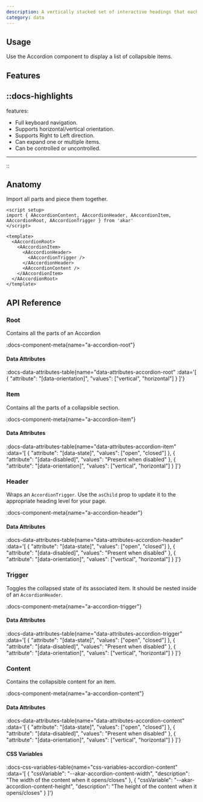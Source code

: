 ```yaml
---
description: A vertically stacked set of interactive headings that each reveal an associated section of content.
category: data
---
```


## Usage

Use the Accordion component to display a list of collapsible items.


## Features

::docs-highlights
---
features:
  - Full keyboard navigation.
  - Supports horizontal/vertical orientation.
  - Supports Right to Left direction.
  - Can expand one or multiple items.
  - Can be controlled or uncontrolled.
---
::

## Anatomy

Import all parts and piece them together.

```vue
<script setup>
import { AAccordionContent, AAccordionHeader, AAccordionItem, AAccordionRoot, AAccordionTrigger } from 'akar'
</script>

<template>
  <AAccordionRoot>
    <AAccordionItem>
      <AAccordionHeader>
        <AAccordionTrigger />
      </AAccordionHeader>
      <AAccordionContent />
    </AAccordionItem>
  </AAccordionRoot>
</template>
```

## API Reference

### Root

Contains all the parts of an Accordion

:docs-component-meta{name="a-accordion-root"}

#### Data Attributes

:docs-data-attributes-table{name="data-attributes-accordion-root" :data='[
  {
    "attribute": "[data-orientation]",
    "values": ["vertical", "horizontal"]
  }
]'}

### Item

Contains all the parts of a collapsible section.

:docs-component-meta{name="a-accordion-item"}

#### Data Attributes

:docs-data-attributes-table{name="data-attributes-accordion-item" :data='[
  {
    "attribute": "[data-state]",
    "values": ["open", "closed"]
  },
  {
    "attribute": "[data-disabled]",
    "values": "Present when disabled"
  },
  {
    "attribute": "[data-orientation]",
    "values": ["vertical", "horizontal"]
  }
]'}

### Header

Wraps an `AccordionTrigger`. Use the `asChild` prop to update it to the appropriate heading level for your page.

:docs-component-meta{name="a-accordion-header"}

#### Data Attributes

:docs-data-attributes-table{name="data-attributes-accordion-header" :data='[
  {
    "attribute": "[data-state]",
    "values": ["open", "closed"]
  },
  {
    "attribute": "[data-disabled]",
    "values": "Present when disabled"
  },
  {
    "attribute": "[data-orientation]",
    "values": ["vertical", "horizontal"]
  }
]'}

### Trigger

Toggles the collapsed state of its associated item. It should be nested inside of an `AccordionHeader`.

:docs-component-meta{name="a-accordion-trigger"}

#### Data Attributes

:docs-data-attributes-table{name="data-attributes-accordion-trigger" :data='[
  {
    "attribute": "[data-state]",
    "values": ["open", "closed"]
  },
  {
    "attribute": "[data-disabled]",
    "values": "Present when disabled"
  },
  {
    "attribute": "[data-orientation]",
    "values": ["vertical", "horizontal"]
  }
]'}

### Content

Contains the collapsible content for an item.

:docs-component-meta{name="a-accordion-content"}

#### Data Attributes

:docs-data-attributes-table{name="data-attributes-accordion-content" :data='[
  {
    "attribute": "[data-state]",
    "values": ["open", "closed"]
  },
  {
    "attribute": "[data-disabled]",
    "values": "Present when disabled"
  },
  {
    "attribute": "[data-orientation]",
    "values": ["vertical", "horizontal"]
  }
]'}

#### CSS Variables

:docs-css-variables-table{name="css-variables-accordion-content" :data='[
  {
    "cssVariable": "--akar-accordion-content-width",
    "description": "The width of the content when it opens/closes"
  },
  {
    "cssVariable": "--akar-accordion-content-height",
    "description": "The height of the content when it opens/closes"
  }
]'}
